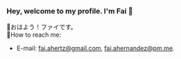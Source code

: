### Hey, welcome to my profile. I'm Fai 👋
🍥おはよう！ファイです。                                                                                           
🍥How to reach me:
* E-mail: fai.ahertz@gmail.com, fai.ahernandez@pm.me.

<!--
**fai-aher/fai-aher** is a ✨ _special_ ✨ repository because its `README.md` (this file) appears on your GitHub profile.

Here are some ideas to get you started:

- 🔭 I’m currently working on ...
- 🌱 I’m currently learning ...
- 👯 I’m looking to collaborate on ...
- 🤔 I’m looking for help with ...
- 💬 Ask me about ...
- 📫 How to reach me: ...
- 😄 Pronouns: ...
- ⚡ Fun fact: ...
-->
